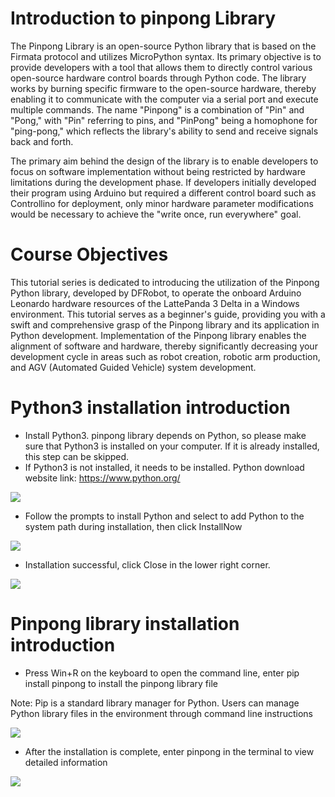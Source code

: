 # Introduction to pinpong Library

The Pinpong Library is an open-source Python library that is based on the Firmata protocol and utilizes MicroPython syntax. Its primary objective is to provide developers with a tool that allows them to directly control various open-source hardware control boards through Python code. The library works by burning specific firmware to the open-source hardware, thereby enabling it to communicate with the computer via a serial port and execute multiple commands. The name "Pinpong" is a combination of "Pin" and "Pong," with "Pin" referring to pins, and "PinPong" being a homophone for "ping-pong," which reflects the library's ability to send and receive signals back and forth.

The primary aim behind the design of the library is to enable developers to focus on software implementation without being restricted by hardware limitations during the development phase. If developers initially developed their program using Arduino but required a different control board such as Controllino for deployment, only minor hardware parameter modifications would be necessary to achieve the "write once, run everywhere" goal.

# Course Objectives

This tutorial series is dedicated to introducing the utilization of the Pinpong Python library, developed by DFRobot, to operate the onboard Arduino Leonardo hardware resources of the LattePanda 3 Delta in a Windows environment. This tutorial serves as a beginner's guide, providing you with a swift and comprehensive grasp of the Pinpong library and its application in Python development. Implementation of the Pinpong library enables the alignment of software and hardware, thereby significantly decreasing your development cycle in areas such as robot creation, robotic arm production, and AGV (Automated Guided Vehicle) system development.


# Python3 installation introduction

- Install Python3. pinpong library depends on Python, so please make sure that Python3 is installed on your computer. If it is already installed, this step can be skipped.
- If Python3 is not installed, it needs to be installed. Python download website link:
https://www.python.org/

![](https://img.dfrobot.com.cn/wiki/62b2fb5caa613609f271523c/34602b739e0c1fdd244ec6b9c4bdec18.png)

- Follow the prompts to install Python and select to add Python to the system path during installation, then click InstallNow

![](https://img.dfrobot.com.cn/wiki/62b2fb5caa613609f271523c/83165be3a283250c89b573040062eee2.png)

- Installation successful, click Close in the lower right corner.

![](https://img.dfrobot.com.cn/wiki/62b2fb5caa613609f271523c/b0da9ca3b86782e1b82938ef4a95b6ba.png)

# Pinpong library installation introduction

- Press Win+R on the keyboard to open the command line, enter pip install pinpong to install the pinpong library file

Note: Pip is a standard library manager for Python. Users can manage Python library files in the environment through command line instructions

![](https://img.dfrobot.com.cn/wiki/62b2fb5caa613609f271523c/2a088725479f9fa3bd54ec9e800fa848.png)

- After the installation is complete, enter pinpong in the terminal to view detailed information

![](https://img.dfrobot.com.cn/wiki/62b2fb5caa613609f271523c/328d1e87fb99b90fa298f824a3cdc58d.png)
